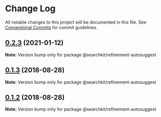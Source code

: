 # Change Log

All notable changes to this project will be documented in this file.
See [Conventional Commits](https://conventionalcommits.org) for commit guidelines.

<a name="0.2.3"></a>
## [0.2.3](https://github.com/searchkit/searchkit/compare/@searchkit/refinement-autosuggest@0.2.1-alpha.5...@searchkit/refinement-autosuggest@0.2.3) (2021-01-12)

**Note:** Version bump only for package @searchkit/refinement-autosuggest





<a name="0.1.3"></a>
## [0.1.3](https://github.com/searchkit/searchkit/compare/@searchkit/refinement-autosuggest@0.1.1...@searchkit/refinement-autosuggest@0.1.3) (2018-08-28)

**Note:** Version bump only for package @searchkit/refinement-autosuggest





<a name="0.1.2"></a>
## [0.1.2](https://github.com/searchkit/searchkit/compare/@searchkit/refinement-autosuggest@0.1.1...@searchkit/refinement-autosuggest@0.1.2) (2018-08-28)

**Note:** Version bump only for package @searchkit/refinement-autosuggest
